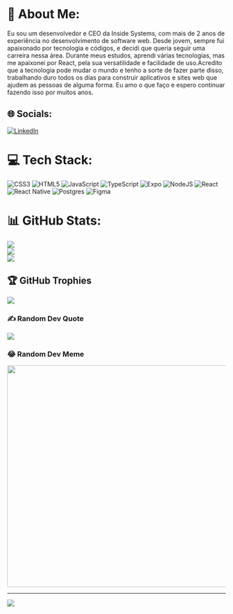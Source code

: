 # 💫 About Me:
Eu sou um desenvolvedor e CEO da Inside Systems, com mais de 2 anos de experiência no desenvolvimento de software web. Desde jovem, sempre fui apaixonado por tecnologia e códigos, e decidi que queria seguir uma carreira nessa área. Durante meus estudos, aprendi várias tecnologias, mas me apaixonei por React, pela sua versatilidade e facilidade de uso.Acredito que a tecnologia pode mudar o mundo e tenho a sorte de fazer parte disso, trabalhando duro todos os dias para construir aplicativos e sites web que ajudem as pessoas de alguma forma. Eu amo o que faço e espero continuar fazendo isso por muitos anos.


## 🌐 Socials:
[![LinkedIn](https://img.shields.io/badge/LinkedIn-%230077B5.svg?logo=linkedin&logoColor=white)](https://linkedin.com/in/edin.com/in/yurirsantos/) 

# 💻 Tech Stack:
![CSS3](https://img.shields.io/badge/css3-%231572B6.svg?style=for-the-badge&logo=css3&logoColor=white) ![HTML5](https://img.shields.io/badge/html5-%23E34F26.svg?style=for-the-badge&logo=html5&logoColor=white) ![JavaScript](https://img.shields.io/badge/javascript-%23323330.svg?style=for-the-badge&logo=javascript&logoColor=%23F7DF1E) ![TypeScript](https://img.shields.io/badge/typescript-%23007ACC.svg?style=for-the-badge&logo=typescript&logoColor=white) ![Expo](https://img.shields.io/badge/expo-1C1E24?style=for-the-badge&logo=expo&logoColor=#D04A37) ![NodeJS](https://img.shields.io/badge/node.js-6DA55F?style=for-the-badge&logo=node.js&logoColor=white) ![React](https://img.shields.io/badge/react-%2320232a.svg?style=for-the-badge&logo=react&logoColor=%2361DAFB) ![React Native](https://img.shields.io/badge/react_native-%2320232a.svg?style=for-the-badge&logo=react&logoColor=%2361DAFB) ![Postgres](https://img.shields.io/badge/postgres-%23316192.svg?style=for-the-badge&logo=postgresql&logoColor=white) 	![Figma](https://img.shields.io/badge/figma-%23F24E1E.svg?style=for-the-badge&logo=figma&logoColor=white)
# 📊 GitHub Stats:
![](https://github-readme-stats.vercel.app/api?username=yurirsantos&theme=dark&hide_border=false&include_all_commits=true&count_private=true)<br/>
![](https://github-readme-streak-stats.herokuapp.com/?user=yurirsantos&theme=dark&hide_border=false)<br/>
![](https://github-readme-stats.vercel.app/api/top-langs/?username=yurirsantos&theme=dark&hide_border=false&include_all_commits=true&count_private=true&layout=compact)

## 🏆 GitHub Trophies
![](https://github-profile-trophy.vercel.app/?username=yurirsantos&theme=radical&no-frame=false&no-bg=true&margin-w=4)

### ✍️ Random Dev Quote
![](https://quotes-github-readme.vercel.app/api?type=horizontal&theme=radical)

### 😂 Random Dev Meme
<img src="https://random-memer.herokuapp.com/" width="512px"/>

---
[![](https://visitcount.itsvg.in/api?id=yurirsantos&icon=0&color=0)](https://visitcount.itsvg.in)

<!-- Proudly created with GPRM ( https://gprm.itsvg.in ) -->
